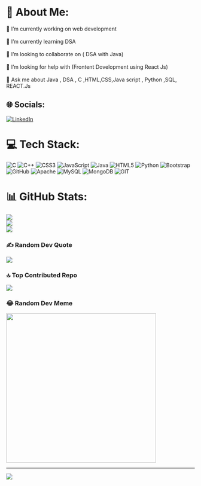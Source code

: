 # 💫 About Me:
🔭 I’m currently working on web development<br><br>🌱 I’m currently learning DSA<br><br>👯 I’m looking to collaborate on ( DSA with Java)<br><br>🤝 I’m looking for help with (Frontent Dovelopment using React Js)<br><br>💬 Ask me about Java , DSA , C ,HTML,CSS,Java script , Python ,SQL, REACT.Js


## 🌐 Socials:
[![LinkedIn](https://img.shields.io/badge/LinkedIn-%230077B5.svg?logo=linkedin&logoColor=white)](/https://www.linkedin.com/in/Surajch6613/) 

# 💻 Tech Stack:
![C](https://img.shields.io/badge/c-%2300599C.svg?style=for-the-badge&logo=c&logoColor=white) ![C++](https://img.shields.io/badge/c++-%2300599C.svg?style=for-the-badge&logo=c%2B%2B&logoColor=white) ![CSS3](https://img.shields.io/badge/css3-%231572B6.svg?style=for-the-badge&logo=css3&logoColor=white) ![JavaScript](https://img.shields.io/badge/javascript-%23323330.svg?style=for-the-badge&logo=javascript&logoColor=%23F7DF1E) ![Java](https://img.shields.io/badge/java-%23ED8B00.svg?style=for-the-badge&logo=java&logoColor=white) ![HTML5](https://img.shields.io/badge/html5-%23E34F26.svg?style=for-the-badge&logo=html5&logoColor=white) ![Python](https://img.shields.io/badge/python-3670A0?style=for-the-badge&logo=python&logoColor=ffdd54) ![Bootstrap](https://img.shields.io/badge/bootstrap-%23563D7C.svg?style=for-the-badge&logo=bootstrap&logoColor=white) ![GitHub](https://img.shields.io/badge/GitHub-%23121011.svg?style=for-the-badge&logo=github&logoColor=white) ![Apache](https://img.shields.io/badge/apache-%23D42029.svg?style=for-the-badge&logo=apache&logoColor=white) ![MySQL](https://img.shields.io/badge/mysql-%2300f.svg?style=for-the-badge&logo=mysql&logoColor=white) ![MongoDB](https://img.shields.io/badge/MongoDB-%234ea94b.svg?style=for-the-badge&logo=mongodb&logoColor=white) ![GIT](https://img.shields.io/badge/Git-fc6d26?style=for-the-badge&logo=git&logoColor=white)
# 📊 GitHub Stats:
![](https://github-readme-stats.vercel.app/api?username=ErSurajchaudhary&theme=dark&hide_border=false&include_all_commits=false&count_private=false)<br/>
![](https://github-readme-streak-stats.herokuapp.com/?user=ErSurajchaudhary&theme=dark&hide_border=false)<br/>
![](https://github-readme-stats.vercel.app/api/top-langs/?username=ErSurajchaudhary&theme=dark&hide_border=false&include_all_commits=false&count_private=false&layout=compact)

### ✍️ Random Dev Quote
![](https://quotes-github-readme.vercel.app/api?type=horizontal&theme=radical)

### 🔝 Top Contributed Repo
![](https://github-contributor-stats.vercel.app/api?username=ErSurajchaudhary&limit=5&theme=dark&combine_all_yearly_contributions=true)

### 😂 Random Dev Meme
<img src='https://randommeme-five.vercel.app/' style="height: 400px;"/>

---
[![](https://visitcount.itsvg.in/api?id=ErSurajchaudhary&icon=0&color=0)](https://visitcount.itsvg.in)

<!-- Proudly created with GPRM ( https://gprm.itsvg.in ) -->
